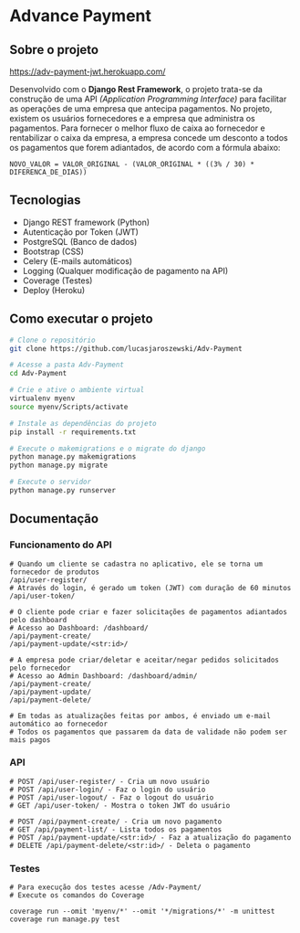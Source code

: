 # Advance Payment

## Sobre o projeto
https://adv-payment-jwt.herokuapp.com/

Desenvolvido com o __Django Rest Framework__, o projeto trata-se da construção de uma API _(Application Programming Interface)_ para facilitar as operações de uma empresa que antecipa pagamentos. No projeto, existem os usuários fornecedores e a empresa que administra os pagamentos. Para fornecer o melhor fluxo de caixa ao fornecedor e rentabilizar o caixa da empresa, a empresa concede um desconto a todos os pagamentos que forem adiantados, de acordo com a fórmula abaixo:

```
NOVO_VALOR = VALOR_ORIGINAL - (VALOR_ORIGINAL * ((3% / 30) * DIFERENCA_DE_DIAS))
```

## Tecnologias
- Django REST framework (Python)
- Autenticação por Token (JWT)
- PostgreSQL (Banco de dados)
- Bootstrap (CSS)
- Celery (E-mails automáticos)
- Logging (Qualquer modificação de pagamento na API)
- Coverage (Testes)
- Deploy (Heroku)

## Como executar o projeto

```bash
# Clone o repositório
git clone https://github.com/lucasjaroszewski/Adv-Payment

# Acesse a pasta Adv-Payment
cd Adv-Payment

# Crie e ative o ambiente virtual
virtualenv myenv
source myenv/Scripts/activate

# Instale as dependências do projeto
pip install -r requirements.txt

# Execute o makemigrations e o migrate do django
python manage.py makemigrations
python manage.py migrate

# Execute o servidor
python manage.py runserver
```

## Documentação

### Funcionamento do API

```
# Quando um cliente se cadastra no aplicativo, ele se torna um fornecedor de produtos
/api/user-register/
# Através do login, é gerado um token (JWT) com duração de 60 minutos
/api/user-token/

# O cliente pode criar e fazer solicitações de pagamentos adiantados pelo dashboard
# Acesso ao Dashboard: /dashboard/
/api/payment-create/
/api/payment-update/<str:id>/

# A empresa pode criar/deletar e aceitar/negar pedidos solicitados pelo fornecedor
# Acesso ao Admin Dashboard: /dashboard/admin/
/api/payment-create/
/api/payment-update/
/api/payment-delete/

# Em todas as atualizações feitas por ambos, é enviado um e-mail automático ao fornecedor
# Todos os pagamentos que passarem da data de validade não podem ser mais pagos
```

### API

```
# POST /api/user-register/ - Cria um novo usuário
# POST /api/user-login/ - Faz o login do usuário
# POST /api/user-logout/ - Faz o logout do usuário
# GET /api/user-token/ - Mostra o token JWT do usuário

# POST /api/payment-create/ - Cria um novo pagamento
# GET /api/payment-list/ - Lista todos os pagamentos
# POST /api/payment-update/<str:id>/ - Faz a atualização do pagamento
# DELETE /api/payment-delete/<str:id>/ - Deleta o pagamento
```

### Testes

```
# Para execução dos testes acesse /Adv-Payment/
# Execute os comandos do Coverage

coverage run --omit 'myenv/*' --omit '*/migrations/*' -m unittest
coverage run manage.py test
```
